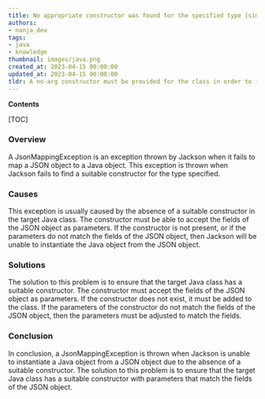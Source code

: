 ```yaml
---
title: No appropriate constructor was found for the specified type [simple type, class] it is not possible to create an instance from a JSON object
authors:
- nanja_dev
tags:
- java
- knowledge
thumbnail: images/java.png
created_at: 2023-04-15 00:00:00
updated_at: 2023-04-15 00:00:00
tldr: A no-arg constructor must be provided for the class in order to instantiate it from a JSON object.
---
```


**Contents**

[TOC]

### Overview
A JsonMappingException is an exception thrown by Jackson when it fails to map a JSON object to a Java object. This exception is thrown when Jackson fails to find a suitable constructor for the type specified.

### Causes
This exception is usually caused by the absence of a suitable constructor in the target Java class. The constructor must be able to accept the fields of the JSON object as parameters. If the constructor is not present, or if the parameters do not match the fields of the JSON object, then Jackson will be unable to instantiate the Java object from the JSON object.

### Solutions
The solution to this problem is to ensure that the target Java class has a suitable constructor. The constructor must accept the fields of the JSON object as parameters. If the constructor does not exist, it must be added to the class. If the parameters of the constructor do not match the fields of the JSON object, then the parameters must be adjusted to match the fields.

### Conclusion
In conclusion, a JsonMappingException is thrown when Jackson is unable to instantiate a Java object from a JSON object due to the absence of a suitable constructor. The solution to this problem is to ensure that the target Java class has a suitable constructor with parameters that match the fields of the JSON object.
